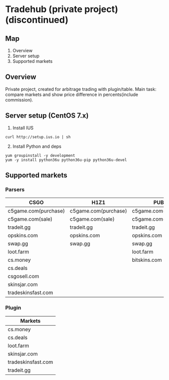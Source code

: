 # Tradehub (private project) (discontinued)


## Map
1. Overview
2. Server setup
3. Supported markets


## Overview
Private project, created for arbitrage trading with plugin/table. Main task: compare markets and show price difference in percents(include commission).


## Server setup (CentOS 7.x)
1. Install IUS
```
curl http://setup.ius.io | sh
```
2. Install Python and deps
```
yum groupinstall -y development
yum -y install python36u python36u-pip python36u-devel
```


## Supported markets

### Parsers
| CSGO | H1Z1 | PUBG | DOTA2 |
| - | - | - | - |
| c5game.com(purchase) | c5game.com(purchase) | c5game.com(purchase) | c5game.com(purchase) |
| c5game.com(sale) | c5game.com(sale) | c5game.com(sale) | c5game.com(sale) |
| tradeit.gg | tradeit.gg | tradeit.gg | tradeit.gg |
| opskins.com | opskins.com | opskins.com | opskins.com |
| swap.gg | swap.gg | swap.gg | bitskins.com |
| loot.farm |  | loot.farm  | loot.farm |
| cs.money |  | bitskins.com | dota.money |
| cs.deals |  |  | |
| csgosell.com |  |  | |
| skinsjar.com |  |  | |
| tradeskinsfast.com |  |  | |

### Plugin
| Markets |
| - |
| cs.money |
| cs.deals |
| loot.farm |
| skinsjar.com |
| tradeskinsfast.com |
| tradeit.gg |
